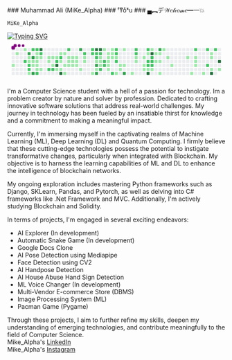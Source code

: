 <p align="left">
  ### Muhammad Ali (MiKe_Alpha) 
### ᶠYͧoͨᵏu
### ▄︻デ𝒲𝑒𝓁𝒸𝑜𝓂𝑒━一💥

<code>MiKe_Alpha </code>

[![Typing SVG](https://readme-typing-svg.demolab.com/?lines=Programm3r;Develop3r)](https://git.io/typing-svg)
<svg viewBox="-16 -32 880 192" width="880" height="192" xmlns="http://www.w3.org/2000/svg"><style>@keyframes c0{38.6%{fill:var(--c1)}38.62%,to{fill:var(--ce)}}@keyframes c1{.47%{fill:var(--c1)}.49%,to{fill:var(--ce)}}@keyframes c2{.96%{fill:var(--c1)}.98%,to{fill:var(--ce)}}@keyframes c3{57.99%{fill:var(--c2)}58.01%,to{fill:var(--ce)}}@keyframes c4{77.53%{fill:var(--c3)}77.55%,to{fill:var(--ce)}}@keyframes c5{1.77%{fill:var(--c1)}1.79%,to{fill:var(--ce)}}@keyframes c6{1.93%{fill:var(--c1)}1.95%,to{fill:var(--ce)}}@keyframes c7{57.66%{fill:var(--c2)}57.68%,to{fill:var(--ce)}}@keyframes c8{57.5%{fill:var(--c2)}57.52%,to{fill:var(--ce)}}@keyframes c9{37.63%{fill:var(--c1)}37.65%,to{fill:var(--ce)}}@keyframes ca{58.79%{fill:var(--c2)}58.81%,to{fill:var(--ce)}}@keyframes cb{77.86%{fill:var(--c3)}77.88%,to{fill:var(--ce)}}@keyframes cc{2.09%{fill:var(--c1)}2.11%,to{fill:var(--ce)}}@keyframes cd{34.56%{fill:var(--c1)}34.58%,to{fill:var(--ce)}}@keyframes ce{78.5%{fill:var(--c3)}78.52%,to{fill:var(--ce)}}@keyframes cf{58.96%{fill:var(--c2)}58.98%,to{fill:var(--ce)}}@keyframes cg{40.38%{fill:var(--c1)}40.4%,to{fill:var(--ce)}}@keyframes ch{2.41%{fill:var(--c1)}2.43%,to{fill:var(--ce)}}@keyframes ci{2.25%{fill:var(--c1)}2.27%,to{fill:var(--ce)}}@keyframes cj{34.4%{fill:var(--c1)}34.42%,to{fill:var(--ce)}}@keyframes ck{34.24%{fill:var(--c1)}34.26%,to{fill:var(--ce)}}@keyframes cl{56.69%{fill:var(--c2)}56.71%,to{fill:var(--ce)}}@keyframes cm{81.41%{fill:var(--c4)}81.43%,to{fill:var(--ce)}}@keyframes cn{40.54%{fill:var(--c2)}40.56%,to{fill:var(--ce)}}@keyframes co{2.57%{fill:var(--c1)}2.59%,to{fill:var(--ce)}}@keyframes cp{34.08%{fill:var(--c1)}34.1%,to{fill:var(--ce)}}@keyframes cq{2.9%{fill:var(--c1)}2.92%,to{fill:var(--ce)}}@keyframes cr{36.02%{fill:var(--c1)}36.04%,to{fill:var(--ce)}}@keyframes cs{56.05%{fill:var(--c2)}56.07%,to{fill:var(--ce)}}@keyframes ct{3.06%{fill:var(--c1)}3.08%,to{fill:var(--ce)}}@keyframes cu{35.69%{fill:var(--c1)}35.71%,to{fill:var(--ce)}}@keyframes cv{55.89%{fill:var(--c2)}55.91%,to{fill:var(--ce)}}@keyframes cw{3.22%{fill:var(--c1)}3.24%,to{fill:var(--ce)}}@keyframes cx{55.4%{fill:var(--c2)}55.42%,to{fill:var(--ce)}}@keyframes cy{80.12%{fill:var(--c4)}80.14%,to{fill:var(--ce)}}@keyframes cz{33.11%{fill:var(--c1)}33.13%,to{fill:var(--ce)}}@keyframes c10{3.54%{fill:var(--c1)}3.56%,to{fill:var(--ce)}}@keyframes c11{55.08%{fill:var(--c2)}55.1%,to{fill:var(--ce)}}@keyframes c12{32.3%{fill:var(--c1)}32.32%,to{fill:var(--ce)}}@keyframes c13{32.95%{fill:var(--c1)}32.97%,to{fill:var(--ce)}}@keyframes c14{79.63%{fill:var(--c4)}79.65%,to{fill:var(--ce)}}@keyframes c15{3.71%{fill:var(--c1)}3.73%,to{fill:var(--ce)}}@keyframes c16{31.98%{fill:var(--c1)}32%,to{fill:var(--ce)}}@keyframes c17{31.65%{fill:var(--c1)}31.67%,to{fill:var(--ce)}}@keyframes c18{54.43%{fill:var(--c2)}54.45%,to{fill:var(--ce)}}@keyframes c19{4.03%{fill:var(--c1)}4.05%,to{fill:var(--ce)}}@keyframes c1a{4.84%{fill:var(--c1)}4.86%,to{fill:var(--ce)}}@keyframes c1b{5%{fill:var(--c1)}5.02%,to{fill:var(--ce)}}@keyframes c1c{4.19%{fill:var(--c1)}4.21%,to{fill:var(--ce)}}@keyframes c1d{4.67%{fill:var(--c1)}4.69%,to{fill:var(--ce)}}@keyframes c1e{5.16%{fill:var(--c1)}5.18%,to{fill:var(--ce)}}@keyframes c1f{4.35%{fill:var(--c1)}4.37%,to{fill:var(--ce)}}@keyframes c1g{4.51%{fill:var(--c1)}4.53%,to{fill:var(--ce)}}@keyframes c1h{5.32%{fill:var(--c1)}5.34%,to{fill:var(--ce)}}@keyframes c1i{75.27%{fill:var(--c3)}75.29%,to{fill:var(--ce)}}@keyframes c1j{5.64%{fill:var(--c1)}5.66%,to{fill:var(--ce)}}@keyframes c1k{52.33%{fill:var(--c2)}52.35%,to{fill:var(--ce)}}@keyframes c1l{6.29%{fill:var(--c1)}6.31%,to{fill:var(--ce)}}@keyframes c1m{6.13%{fill:var(--c1)}6.15%,to{fill:var(--ce)}}@keyframes c1n{51.85%{fill:var(--c2)}51.87%,to{fill:var(--ce)}}@keyframes c1o{51.69%{fill:var(--c2)}51.71%,to{fill:var(--ce)}}@keyframes c1p{30.52%{fill:var(--c1)}30.54%,to{fill:var(--ce)}}@keyframes c1q{84%{fill:var(--c4)}84.02%,to{fill:var(--ce)}}@keyframes c1r{51.52%{fill:var(--c2)}51.54%,to{fill:var(--ce)}}@keyframes c1s{52.98%{fill:var(--c2)}53%,to{fill:var(--ce)}}@keyframes c1t{6.94%{fill:var(--c1)}6.96%,to{fill:var(--ce)}}@keyframes c1u{73.98%{fill:var(--c3)}74%,to{fill:var(--ce)}}@keyframes c1v{43.45%{fill:var(--c1)}43.47%,to{fill:var(--ce)}}@keyframes c1w{73.66%{fill:var(--c3)}73.68%,to{fill:var(--ce)}}@keyframes c1x{84.16%{fill:var(--c4)}84.18%,to{fill:var(--ce)}}@keyframes c1y{51.36%{fill:var(--c2)}51.38%,to{fill:var(--ce)}}@keyframes c1z{7.26%{fill:var(--c1)}7.28%,to{fill:var(--ce)}}@keyframes c20{7.1%{fill:var(--c1)}7.12%,to{fill:var(--ce)}}@keyframes c21{43.77%{fill:var(--c1)}43.79%,to{fill:var(--ce)}}@keyframes c22{43.61%{fill:var(--c2)}43.63%,to{fill:var(--ce)}}@keyframes c23{28.75%{fill:var(--c1)}28.77%,to{fill:var(--ce)}}@keyframes c24{44.09%{fill:var(--c2)}44.11%,to{fill:var(--ce)}}@keyframes c25{43.93%{fill:var(--c2)}43.95%,to{fill:var(--ce)}}@keyframes c26{28.42%{fill:var(--c1)}28.44%,to{fill:var(--ce)}}@keyframes c27{7.58%{fill:var(--c1)}7.6%,to{fill:var(--ce)}}@keyframes c28{9.68%{fill:var(--c1)}9.7%,to{fill:var(--ce)}}@keyframes c29{9.84%{fill:var(--c1)}9.86%,to{fill:var(--ce)}}@keyframes c2a{10.01%{fill:var(--c1)}10.03%,to{fill:var(--ce)}}@keyframes c2b{28.1%{fill:var(--c1)}28.12%,to{fill:var(--ce)}}@keyframes c2c{28.26%{fill:var(--c1)}28.28%,to{fill:var(--ce)}}@keyframes c2d{7.74%{fill:var(--c1)}7.76%,to{fill:var(--ce)}}@keyframes c2e{50.07%{fill:var(--c2)}50.09%,to{fill:var(--ce)}}@keyframes c2f{45.06%{fill:var(--c2)}45.08%,to{fill:var(--ce)}}@keyframes c2g{44.9%{fill:var(--c2)}44.92%,to{fill:var(--ce)}}@keyframes c2h{7.91%{fill:var(--c1)}7.93%,to{fill:var(--ce)}}@keyframes c2i{44.58%{fill:var(--c2)}44.6%,to{fill:var(--ce)}}@keyframes c2j{10.49%{fill:var(--c1)}10.51%,to{fill:var(--ce)}}@keyframes c2k{8.39%{fill:var(--c1)}8.41%,to{fill:var(--ce)}}@keyframes c2l{8.88%{fill:var(--c1)}8.9%,to{fill:var(--ce)}}@keyframes c2m{27.29%{fill:var(--c1)}27.31%,to{fill:var(--ce)}}@keyframes c2n{8.55%{fill:var(--c1)}8.57%,to{fill:var(--ce)}}@keyframes c2o{72.53%{fill:var(--c3)}72.55%,to{fill:var(--ce)}}@keyframes c2p{11.46%{fill:var(--c1)}11.48%,to{fill:var(--ce)}}@keyframes c2q{45.87%{fill:var(--c2)}45.89%,to{fill:var(--ce)}}@keyframes c2r{46.03%{fill:var(--c2)}46.05%,to{fill:var(--ce)}}@keyframes c2s{25.19%{fill:var(--c1)}25.21%,to{fill:var(--ce)}}@keyframes c2t{25.35%{fill:var(--c1)}25.37%,to{fill:var(--ce)}}@keyframes c2u{24.87%{fill:var(--c1)}24.89%,to{fill:var(--ce)}}@keyframes c2v{25.84%{fill:var(--c1)}25.86%,to{fill:var(--ce)}}@keyframes c2w{12.11%{fill:var(--c1)}12.13%,to{fill:var(--ce)}}@keyframes c2x{46.68%{fill:var(--c2)}46.7%,to{fill:var(--ce)}}@keyframes c2y{24.55%{fill:var(--c1)}24.57%,to{fill:var(--ce)}}@keyframes c2z{47.81%{fill:var(--c2)}47.83%,to{fill:var(--ce)}}@keyframes c30{47.97%{fill:var(--c2)}47.99%,to{fill:var(--ce)}}@keyframes c31{12.27%{fill:var(--c1)}12.29%,to{fill:var(--ce)}}@keyframes c32{87.39%{fill:var(--c4)}87.41%,to{fill:var(--ce)}}@keyframes c33{14.53%{fill:var(--c1)}14.55%,to{fill:var(--ce)}}@keyframes c34{86.42%{fill:var(--c4)}86.44%,to{fill:var(--ce)}}@keyframes c35{47.49%{fill:var(--c2)}47.51%,to{fill:var(--ce)}}@keyframes c36{47.65%{fill:var(--c2)}47.67%,to{fill:var(--ce)}}@keyframes c37{48.13%{fill:var(--c2)}48.15%,to{fill:var(--ce)}}@keyframes c38{12.43%{fill:var(--c1)}12.45%,to{fill:var(--ce)}}@keyframes c39{14.21%{fill:var(--c1)}14.23%,to{fill:var(--ce)}}@keyframes c3a{13.56%{fill:var(--c1)}13.58%,to{fill:var(--ce)}}@keyframes c3b{70.1%{fill:var(--c3)}70.12%,to{fill:var(--ce)}}@keyframes c3c{14.04%{fill:var(--c1)}14.06%,to{fill:var(--ce)}}@keyframes c3d{13.72%{fill:var(--c1)}13.74%,to{fill:var(--ce)}}@keyframes c3e{12.91%{fill:var(--c1)}12.93%,to{fill:var(--ce)}}@keyframes c3f{15.34%{fill:var(--c1)}15.36%,to{fill:var(--ce)}}@keyframes c3g{15.82%{fill:var(--c1)}15.84%,to{fill:var(--ce)}}@keyframes c3h{16.31%{fill:var(--c1)}16.33%,to{fill:var(--ce)}}@keyframes c3i{17.92%{fill:var(--c1)}17.94%,to{fill:var(--ce)}}@keyframes c3j{18.73%{fill:var(--c1)}18.75%,to{fill:var(--ce)}}@keyframes c3k{65.74%{fill:var(--c2)}65.76%,to{fill:var(--ce)}}@keyframes c3l{17.6%{fill:var(--c1)}17.62%,to{fill:var(--ce)}}@keyframes c3m{17.44%{fill:var(--c1)}17.46%,to{fill:var(--ce)}}@keyframes c3n{17.28%{fill:var(--c1)}17.3%,to{fill:var(--ce)}}@keyframes c3o{19.21%{fill:var(--c1)}19.23%,to{fill:var(--ce)}}@keyframes c3p{66.23%{fill:var(--c2)}66.25%,to{fill:var(--ce)}}@keyframes c3q{67.52%{fill:var(--c2)}67.54%,to{fill:var(--ce)}}@keyframes c3r{20.99%{fill:var(--c1)}21.01%,to{fill:var(--ce)}}@keyframes c3s{20.83%{fill:var(--c1)}20.85%,to{fill:var(--ce)}}@keyframes c3t{19.7%{fill:var(--c1)}19.72%,to{fill:var(--ce)}}@keyframes c3u{89.97%{fill:var(--c4)}89.99%,to{fill:var(--ce)}}@keyframes c3v{66.55%{fill:var(--c2)}66.57%,to{fill:var(--ce)}}@keyframes c3w{90.78%{fill:var(--c4)}90.8%,to{fill:var(--ce)}}@keyframes c3x{20.02%{fill:var(--c1)}20.04%,to{fill:var(--ce)}}@keyframes u0{.47%{transform:scale(0,1)}.49%,.96%{transform:scale(.01,1)}.98%,1.77%{transform:scale(.02,1)}1.79%,1.93%{transform:scale(.03,1)}1.95%,2.09%{transform:scale(.05,1)}2.11%,2.25%{transform:scale(.06,1)}2.27%,2.41%{transform:scale(.07,1)}2.43%,2.57%{transform:scale(.08,1)}2.59%,2.9%{transform:scale(.09,1)}2.92%,3.06%{transform:scale(.1,1)}3.08%,3.22%{transform:scale(.12,1)}3.24%,3.54%{transform:scale(.13,1)}3.56%,3.71%{transform:scale(.14,1)}3.73%,4.03%{transform:scale(.15,1)}4.05%,4.19%{transform:scale(.16,1)}4.21%,4.35%{transform:scale(.17,1)}4.37%,4.51%{transform:scale(.19,1)}4.53%,4.67%{transform:scale(.2,1)}4.69%,4.84%{transform:scale(.21,1)}4.86%,5%{transform:scale(.22,1)}5.02%,5.16%{transform:scale(.23,1)}5.18%,5.32%{transform:scale(.24,1)}5.34%,5.64%{transform:scale(.26,1)}5.66%,6.13%{transform:scale(.27,1)}6.15%,6.29%{transform:scale(.28,1)}6.31%,6.94%{transform:scale(.29,1)}6.96%,7.1%{transform:scale(.3,1)}7.12%,7.26%{transform:scale(.31,1)}7.28%,7.58%{transform:scale(.33,1)}7.6%,7.74%{transform:scale(.34,1)}7.76%,7.91%{transform:scale(.35,1)}7.93%,8.39%{transform:scale(.36,1)}8.41%,8.55%{transform:scale(.37,1)}8.57%,8.88%{transform:scale(.38,1)}8.9%,9.68%{transform:scale(.4,1)}9.7%,9.84%{transform:scale(.41,1)}10.01%,9.86%{transform:scale(.42,1)}10.03%,10.49%{transform:scale(.43,1)}10.51%,11.46%{transform:scale(.44,1)}11.48%,12.11%{transform:scale(.45,1)}12.13%,12.27%{transform:scale(.47,1)}12.29%,12.43%{transform:scale(.48,1)}12.45%,12.91%{transform:scale(.49,1)}12.93%,13.56%{transform:scale(.5,1)}13.58%,13.72%{transform:scale(.51,1)}13.74%,14.04%{transform:scale(.52,1)}14.06%,14.21%{transform:scale(.53,1)}14.23%,14.53%{transform:scale(.55,1)}14.55%,15.34%{transform:scale(.56,1)}15.36%,15.82%{transform:scale(.57,1)}15.84%,16.31%{transform:scale(.58,1)}16.33%,17.28%{transform:scale(.59,1)}17.3%,17.44%{transform:scale(.6,1)}17.46%,17.6%{transform:scale(.62,1)}17.62%,17.92%{transform:scale(.63,1)}17.94%,18.73%{transform:scale(.64,1)}18.75%,19.21%{transform:scale(.65,1)}19.23%,19.7%{transform:scale(.66,1)}19.72%,20.02%{transform:scale(.67,1)}20.04%,20.83%{transform:scale(.69,1)}20.85%,20.99%{transform:scale(.7,1)}21.01%,24.55%{transform:scale(.71,1)}24.57%,24.87%{transform:scale(.72,1)}24.89%,25.19%{transform:scale(.73,1)}25.21%,25.35%{transform:scale(.74,1)}25.37%,25.84%{transform:scale(.76,1)}25.86%,27.29%{transform:scale(.77,1)}27.31%,28.1%{transform:scale(.78,1)}28.12%,28.26%{transform:scale(.79,1)}28.28%,28.42%{transform:scale(.8,1)}28.44%,28.75%{transform:scale(.81,1)}28.77%,30.52%{transform:scale(.83,1)}30.54%,31.65%{transform:scale(.84,1)}31.67%,31.98%{transform:scale(.85,1)}32%,32.3%{transform:scale(.86,1)}32.32%,32.95%{transform:scale(.87,1)}32.97%,33.11%{transform:scale(.88,1)}33.13%,34.08%{transform:scale(.9,1)}34.1%,34.24%{transform:scale(.91,1)}34.26%,34.4%{transform:scale(.92,1)}34.42%,34.56%{transform:scale(.93,1)}34.58%,35.69%{transform:scale(.94,1)}35.71%,36.02%{transform:scale(.95,1)}36.04%,37.63%{transform:scale(.97,1)}37.65%,38.6%{transform:scale(.98,1)}38.62%,40.38%{transform:scale(.99,1)}40.4%,to{transform:scale(1,1)}}@keyframes u1{40.54%{transform:scale(0,1)}40.56%,to{transform:scale(1,1)}}@keyframes u2{43.45%{transform:scale(0,1)}43.47%,to{transform:scale(1,1)}}@keyframes u3{43.61%{transform:scale(0,1)}43.63%,to{transform:scale(1,1)}}@keyframes u4{43.77%{transform:scale(0,1)}43.79%,to{transform:scale(1,1)}}@keyframes u5{43.93%{transform:scale(0,1)}43.95%,44.09%{transform:scale(.03,1)}44.11%,44.58%{transform:scale(.06,1)}44.6%,44.9%{transform:scale(.09,1)}44.92%,45.06%{transform:scale(.11,1)}45.08%,45.87%{transform:scale(.14,1)}45.89%,46.03%{transform:scale(.17,1)}46.05%,46.68%{transform:scale(.2,1)}46.7%,47.49%{transform:scale(.23,1)}47.51%,47.65%{transform:scale(.26,1)}47.67%,47.81%{transform:scale(.29,1)}47.83%,47.97%{transform:scale(.31,1)}47.99%,48.13%{transform:scale(.34,1)}48.15%,50.07%{transform:scale(.37,1)}50.09%,51.36%{transform:scale(.4,1)}51.38%,51.52%{transform:scale(.43,1)}51.54%,51.69%{transform:scale(.46,1)}51.71%,51.85%{transform:scale(.49,1)}51.87%,52.33%{transform:scale(.51,1)}52.35%,52.98%{transform:scale(.54,1)}53%,54.43%{transform:scale(.57,1)}54.45%,55.08%{transform:scale(.6,1)}55.1%,55.4%{transform:scale(.63,1)}55.42%,55.89%{transform:scale(.66,1)}55.91%,56.05%{transform:scale(.69,1)}56.07%,56.69%{transform:scale(.71,1)}56.71%,57.5%{transform:scale(.74,1)}57.52%,57.66%{transform:scale(.77,1)}57.68%,57.99%{transform:scale(.8,1)}58.01%,58.79%{transform:scale(.83,1)}58.81%,58.96%{transform:scale(.86,1)}58.98%,65.74%{transform:scale(.89,1)}65.76%,66.23%{transform:scale(.91,1)}66.25%,66.55%{transform:scale(.94,1)}66.57%,67.52%{transform:scale(.97,1)}67.54%,to{transform:scale(1,1)}}@keyframes u6{70.1%{transform:scale(0,1)}70.12%,72.53%{transform:scale(.13,1)}72.55%,73.66%{transform:scale(.25,1)}73.68%,73.98%{transform:scale(.38,1)}74%,75.27%{transform:scale(.5,1)}75.29%,77.53%{transform:scale(.63,1)}77.55%,77.86%{transform:scale(.75,1)}77.88%,78.5%{transform:scale(.88,1)}78.52%,to{transform:scale(1,1)}}@keyframes u7{79.63%{transform:scale(0,1)}79.65%,80.12%{transform:scale(.11,1)}80.14%,81.41%{transform:scale(.22,1)}81.43%,84%{transform:scale(.33,1)}84.02%,84.16%{transform:scale(.44,1)}84.18%,86.42%{transform:scale(.56,1)}86.44%,87.39%{transform:scale(.67,1)}87.41%,89.97%{transform:scale(.78,1)}89.99%,90.78%{transform:scale(.89,1)}90.8%,to{transform:scale(1,1)}}@keyframes s0{0%,99.84%{transform:translate(0,-16px)}.16%{transform:translate(0,0)}.32%{transform:translate(16px,0)}.48%{transform:translate(16px,16px)}.81%,1.45%{transform:translate(48px,16px)}.97%,58.48%{transform:translate(48px,0)}1.13%{transform:translate(32px,0)}1.29%{transform:translate(32px,16px)}1.62%{transform:translate(48px,32px)}1.78%,39.58%,77.71%{transform:translate(64px,32px)}1.94%,39.74%,57.84%{transform:translate(64px,48px)}2.26%,40.06%{transform:translate(96px,48px)}2.42%{transform:translate(96px,32px)}3.23%,55.25%{transform:translate(176px,32px)}3.39%{transform:translate(176px,16px)}3.88%{transform:translate(224px,16px)}4.04%{transform:translate(224px,32px)}4.36%{transform:translate(256px,32px)}4.52%{transform:translate(256px,48px)}4.85%{transform:translate(224px,48px)}5.01%{transform:translate(224px,64px)}5.49%{transform:translate(272px,64px)}5.65%{transform:translate(272px,80px)}5.82%{transform:translate(288px,80px)}6.3%{transform:translate(288px,32px)}53.15%,6.62%{transform:translate(320px,32px)}30.05%,6.79%{transform:translate(320px,48px)}29.73%,7.11%{transform:translate(352px,48px)}29.56%,7.27%{transform:translate(352px,32px)}8.08%{transform:translate(432px,32px)}8.4%{transform:translate(432px,64px)}8.56%{transform:translate(448px,64px)}8.72%{transform:translate(448px,80px)}49.92%,9.21%{transform:translate(400px,80px)}9.53%{transform:translate(400px,48px)}9.69%{transform:translate(384px,48px)}10.02%{transform:translate(384px,80px)}10.34%{transform:translate(416px,80px)}10.5%{transform:translate(416px,96px)}10.66%{transform:translate(432px,96px)}10.82%{transform:translate(432px,80px)}11.31%{transform:translate(480px,80px)}11.47%{transform:translate(480px,96px)}11.95%{transform:translate(528px,96px)}12.12%{transform:translate(528px,80px)}12.76%{transform:translate(592px,80px)}12.92%{transform:translate(592px,96px)}13.09%{transform:translate(576px,96px)}13.57%{transform:translate(576px,48px)}13.73%{transform:translate(592px,48px)}14.05%{transform:translate(592px,16px)}14.22%{transform:translate(576px,16px)}14.38%,47.01%{transform:translate(576px,0)}14.54%,86.27%{transform:translate(560px,0)}14.7%{transform:translate(560px,-16px)}15.19%{transform:translate(608px,-16px)}15.35%{transform:translate(608px,0)}15.51%{transform:translate(624px,0)}15.83%{transform:translate(624px,32px)}15.99%{transform:translate(640px,32px)}16.32%{transform:translate(640px,64px)}17.29%{transform:translate(736px,64px)}17.61%{transform:translate(736px,32px)}17.93%{transform:translate(704px,32px)}18.09%{transform:translate(704px,48px)}18.26%{transform:translate(720px,48px)}18.74%{transform:translate(720px,96px)}19.39%{transform:translate(784px,96px)}19.55%{transform:translate(784px,80px)}20.03%{transform:translate(832px,80px)}20.19%{transform:translate(832px,64px)}20.36%{transform:translate(816px,64px)}20.68%{transform:translate(816px,32px)}20.84%{transform:translate(800px,32px)}21.32%{transform:translate(800px,-16px)}24.07%{transform:translate(528px,-16px)}24.39%{transform:translate(528px,16px)}24.56%,46.53%,86.59%{transform:translate(544px,16px)}24.72%{transform:translate(544px,32px)}25.2%{transform:translate(496px,32px)}25.36%{transform:translate(496px,48px)}25.69%{transform:translate(528px,48px)}25.85%{transform:translate(528px,64px)}26.01%{transform:translate(512px,64px)}26.33%{transform:translate(512px,32px)}26.66%{transform:translate(480px,32px)}26.98%{transform:translate(480px,0)}27.3%,71.57%{transform:translate(448px,0)}27.46%{transform:translate(448px,-16px)}27.95%{transform:translate(400px,-16px)}28.27%{transform:translate(400px,16px)}28.59%,29.24%{transform:translate(368px,16px)}28.76%{transform:translate(368px,0)}28.92%{transform:translate(384px,0)}29.08%,51.05%{transform:translate(384px,16px)}29.4%{transform:translate(368px,32px)}30.53%{transform:translate(320px,96px)}31.66%{transform:translate(208px,96px)}31.99%,32.63%{transform:translate(208px,64px)}32.15%,32.79%,79.97%{transform:translate(192px,64px)}32.31%{transform:translate(192px,48px)}32.47%{transform:translate(208px,48px)}32.96%{transform:translate(192px,80px)}33.12%{transform:translate(176px,80px)}33.28%{transform:translate(176px,96px)}33.76%{transform:translate(128px,96px)}33.93%,35.22%{transform:translate(128px,80px)}34.25%,56.54%{transform:translate(96px,80px)}34.41%{transform:translate(96px,64px)}34.57%{transform:translate(80px,64px)}34.73%{transform:translate(80px,80px)}35.38%{transform:translate(128px,64px)}35.7%{transform:translate(160px,64px)}35.86%,55.57%{transform:translate(160px,48px)}36.35%{transform:translate(112px,48px)}37%{transform:translate(112px,112px)}37.48%{transform:translate(64px,112px)}37.64%{transform:translate(64px,96px)}37.8%{transform:translate(48px,96px)}38.13%{transform:translate(48px,64px)}38.61%{transform:translate(0,64px)}38.93%{transform:translate(0,32px)}40.39%{transform:translate(96px,16px)}41.52%{transform:translate(208px,16px)}42.16%{transform:translate(208px,80px)}43.62%{transform:translate(352px,80px)}43.78%{transform:translate(352px,64px)}43.94%{transform:translate(368px,64px)}44.1%{transform:translate(368px,48px)}44.59%{transform:translate(416px,48px)}45.07%{transform:translate(416px,0)}45.88%{transform:translate(496px,0)}46.04%{transform:translate(496px,16px)}46.69%{transform:translate(544px,0)}47.33%{transform:translate(576px,32px)}47.5%{transform:translate(560px,32px)}47.66%{transform:translate(560px,48px)}47.82%{transform:translate(544px,48px)}47.98%{transform:translate(544px,64px)}48.14%{transform:translate(560px,64px)}48.3%{transform:translate(560px,80px)}50.08%{transform:translate(400px,96px)}50.24%{transform:translate(384px,96px)}51.7%,53.31%,74.64%{transform:translate(320px,16px)}51.86%,74.8%{transform:translate(320px,0)}52.18%{transform:translate(288px,0)}52.34%{transform:translate(288px,16px)}52.83%,74.47%{transform:translate(336px,16px)}52.99%{transform:translate(336px,32px)}53.96%{transform:translate(256px,16px)}54.12%{transform:translate(256px,0)}54.77%{transform:translate(192px,0)}55.09%{transform:translate(192px,32px)}55.41%{transform:translate(176px,48px)}55.9%{transform:translate(160px,80px)}56.7%{transform:translate(96px,96px)}56.87%{transform:translate(112px,96px)}57.03%{transform:translate(112px,80px)}57.51%{transform:translate(64px,80px)}58%,98.71%{transform:translate(48px,48px)}58.97%{transform:translate(96px,0)}59.13%{transform:translate(96px,-16px)}65.59%{transform:translate(736px,-16px)}65.75%{transform:translate(736px,0)}66.56%{transform:translate(816px,0)}66.72%{transform:translate(816px,16px)}67.04%{transform:translate(784px,16px)}67.53%{transform:translate(784px,64px)}67.69%{transform:translate(768px,64px)}68.34%{transform:translate(768px,0)}72.54%{transform:translate(448px,96px)}73.67%{transform:translate(336px,96px)}76.74%{transform:translate(128px,0)}76.9%{transform:translate(128px,16px)}77.54%{transform:translate(64px,16px)}77.87%{transform:translate(80px,32px)}78.51%{transform:translate(80px,96px)}79.64%{transform:translate(192px,96px)}80.13%{transform:translate(176px,64px)}80.78%{transform:translate(176px,0)}81.42%{transform:translate(112px,0)}81.58%{transform:translate(112px,-16px)}83.84%{transform:translate(336px,-16px)}84.01%{transform:translate(336px,0)}86.43%{transform:translate(560px,16px)}87.4%{transform:translate(544px,96px)}90.31%{transform:translate(832px,96px)}90.79%{transform:translate(832px,48px)}99.35%{transform:translate(48px,-16px)}}@keyframes s1{0%,99.84%{transform:translate(16px,-16px)}.16%{transform:translate(0,-16px)}.32%{transform:translate(0,0)}.48%{transform:translate(16px,0)}.65%{transform:translate(16px,16px)}.97%,1.62%{transform:translate(48px,16px)}1.13%,58.64%{transform:translate(48px,0)}1.29%{transform:translate(32px,0)}1.45%{transform:translate(32px,16px)}1.78%{transform:translate(48px,32px)}1.94%,39.74%,77.87%{transform:translate(64px,32px)}2.1%,39.9%,58%{transform:translate(64px,48px)}2.42%,40.23%{transform:translate(96px,48px)}2.58%{transform:translate(96px,32px)}3.39%,55.41%{transform:translate(176px,32px)}3.55%{transform:translate(176px,16px)}4.04%{transform:translate(224px,16px)}4.2%{transform:translate(224px,32px)}4.52%{transform:translate(256px,32px)}4.68%{transform:translate(256px,48px)}5.01%{transform:translate(224px,48px)}5.17%{transform:translate(224px,64px)}5.65%{transform:translate(272px,64px)}5.82%{transform:translate(272px,80px)}5.98%{transform:translate(288px,80px)}6.46%{transform:translate(288px,32px)}53.31%,6.79%{transform:translate(320px,32px)}30.21%,6.95%{transform:translate(320px,48px)}29.89%,7.27%{transform:translate(352px,48px)}29.73%,7.43%{transform:translate(352px,32px)}8.24%{transform:translate(432px,32px)}8.56%{transform:translate(432px,64px)}8.72%{transform:translate(448px,64px)}8.89%{transform:translate(448px,80px)}50.08%,9.37%{transform:translate(400px,80px)}9.69%{transform:translate(400px,48px)}9.85%{transform:translate(384px,48px)}10.18%{transform:translate(384px,80px)}10.5%{transform:translate(416px,80px)}10.66%{transform:translate(416px,96px)}10.82%{transform:translate(432px,96px)}10.99%{transform:translate(432px,80px)}11.47%{transform:translate(480px,80px)}11.63%{transform:translate(480px,96px)}12.12%{transform:translate(528px,96px)}12.28%{transform:translate(528px,80px)}12.92%{transform:translate(592px,80px)}13.09%{transform:translate(592px,96px)}13.25%{transform:translate(576px,96px)}13.73%{transform:translate(576px,48px)}13.89%{transform:translate(592px,48px)}14.22%{transform:translate(592px,16px)}14.38%{transform:translate(576px,16px)}14.54%,47.17%{transform:translate(576px,0)}14.7%,86.43%{transform:translate(560px,0)}14.86%{transform:translate(560px,-16px)}15.35%{transform:translate(608px,-16px)}15.51%{transform:translate(608px,0)}15.67%{transform:translate(624px,0)}15.99%{transform:translate(624px,32px)}16.16%{transform:translate(640px,32px)}16.48%{transform:translate(640px,64px)}17.45%{transform:translate(736px,64px)}17.77%{transform:translate(736px,32px)}18.09%{transform:translate(704px,32px)}18.26%{transform:translate(704px,48px)}18.42%{transform:translate(720px,48px)}18.9%{transform:translate(720px,96px)}19.55%{transform:translate(784px,96px)}19.71%{transform:translate(784px,80px)}20.19%{transform:translate(832px,80px)}20.36%{transform:translate(832px,64px)}20.52%{transform:translate(816px,64px)}20.84%{transform:translate(816px,32px)}21%{transform:translate(800px,32px)}21.49%{transform:translate(800px,-16px)}24.23%{transform:translate(528px,-16px)}24.56%{transform:translate(528px,16px)}24.72%,46.69%,86.75%{transform:translate(544px,16px)}24.88%{transform:translate(544px,32px)}25.36%{transform:translate(496px,32px)}25.53%{transform:translate(496px,48px)}25.85%{transform:translate(528px,48px)}26.01%{transform:translate(528px,64px)}26.17%{transform:translate(512px,64px)}26.49%{transform:translate(512px,32px)}26.82%{transform:translate(480px,32px)}27.14%{transform:translate(480px,0)}27.46%,71.73%{transform:translate(448px,0)}27.63%{transform:translate(448px,-16px)}28.11%{transform:translate(400px,-16px)}28.43%{transform:translate(400px,16px)}28.76%,29.4%{transform:translate(368px,16px)}28.92%{transform:translate(368px,0)}29.08%{transform:translate(384px,0)}29.24%,51.21%{transform:translate(384px,16px)}29.56%{transform:translate(368px,32px)}30.69%{transform:translate(320px,96px)}31.83%{transform:translate(208px,96px)}32.15%,32.79%{transform:translate(208px,64px)}32.31%,32.96%,80.13%{transform:translate(192px,64px)}32.47%{transform:translate(192px,48px)}32.63%{transform:translate(208px,48px)}33.12%{transform:translate(192px,80px)}33.28%{transform:translate(176px,80px)}33.44%{transform:translate(176px,96px)}33.93%{transform:translate(128px,96px)}34.09%,35.38%{transform:translate(128px,80px)}34.41%,56.7%{transform:translate(96px,80px)}34.57%{transform:translate(96px,64px)}34.73%{transform:translate(80px,64px)}34.89%{transform:translate(80px,80px)}35.54%{transform:translate(128px,64px)}35.86%{transform:translate(160px,64px)}36.03%,55.74%{transform:translate(160px,48px)}36.51%{transform:translate(112px,48px)}37.16%{transform:translate(112px,112px)}37.64%{transform:translate(64px,112px)}37.8%{transform:translate(64px,96px)}37.96%{transform:translate(48px,96px)}38.29%{transform:translate(48px,64px)}38.77%{transform:translate(0,64px)}39.1%{transform:translate(0,32px)}40.55%{transform:translate(96px,16px)}41.68%{transform:translate(208px,16px)}42.33%{transform:translate(208px,80px)}43.78%{transform:translate(352px,80px)}43.94%{transform:translate(352px,64px)}44.1%{transform:translate(368px,64px)}44.26%{transform:translate(368px,48px)}44.75%{transform:translate(416px,48px)}45.23%{transform:translate(416px,0)}46.04%{transform:translate(496px,0)}46.2%{transform:translate(496px,16px)}46.85%{transform:translate(544px,0)}47.5%{transform:translate(576px,32px)}47.66%{transform:translate(560px,32px)}47.82%{transform:translate(560px,48px)}47.98%{transform:translate(544px,48px)}48.14%{transform:translate(544px,64px)}48.3%{transform:translate(560px,64px)}48.47%{transform:translate(560px,80px)}50.24%{transform:translate(400px,96px)}50.4%{transform:translate(384px,96px)}51.86%,53.47%,74.8%{transform:translate(320px,16px)}52.02%,74.96%{transform:translate(320px,0)}52.34%{transform:translate(288px,0)}52.5%{transform:translate(288px,16px)}52.99%,74.64%{transform:translate(336px,16px)}53.15%{transform:translate(336px,32px)}54.12%{transform:translate(256px,16px)}54.28%{transform:translate(256px,0)}54.93%{transform:translate(192px,0)}55.25%{transform:translate(192px,32px)}55.57%{transform:translate(176px,48px)}56.06%{transform:translate(160px,80px)}56.87%{transform:translate(96px,96px)}57.03%{transform:translate(112px,96px)}57.19%{transform:translate(112px,80px)}57.67%{transform:translate(64px,80px)}58.16%,98.87%{transform:translate(48px,48px)}59.13%{transform:translate(96px,0)}59.29%{transform:translate(96px,-16px)}65.75%{transform:translate(736px,-16px)}65.91%{transform:translate(736px,0)}66.72%{transform:translate(816px,0)}66.88%{transform:translate(816px,16px)}67.21%{transform:translate(784px,16px)}67.69%{transform:translate(784px,64px)}67.85%{transform:translate(768px,64px)}68.5%{transform:translate(768px,0)}72.7%{transform:translate(448px,96px)}73.83%{transform:translate(336px,96px)}76.9%{transform:translate(128px,0)}77.06%{transform:translate(128px,16px)}77.71%{transform:translate(64px,16px)}78.03%{transform:translate(80px,32px)}78.68%{transform:translate(80px,96px)}79.81%{transform:translate(192px,96px)}80.29%{transform:translate(176px,64px)}80.94%{transform:translate(176px,0)}81.58%{transform:translate(112px,0)}81.74%{transform:translate(112px,-16px)}84.01%{transform:translate(336px,-16px)}84.17%{transform:translate(336px,0)}86.59%{transform:translate(560px,16px)}87.56%{transform:translate(544px,96px)}90.47%{transform:translate(832px,96px)}90.95%{transform:translate(832px,48px)}99.52%{transform:translate(48px,-16px)}}@keyframes s2{0%,99.84%{transform:translate(32px,-16px)}.32%{transform:translate(0,-16px)}.48%{transform:translate(0,0)}.65%{transform:translate(16px,0)}.81%{transform:translate(16px,16px)}1.13%,1.78%{transform:translate(48px,16px)}1.29%,58.8%{transform:translate(48px,0)}1.45%{transform:translate(32px,0)}1.62%{transform:translate(32px,16px)}1.94%{transform:translate(48px,32px)}2.1%,39.9%,78.03%{transform:translate(64px,32px)}2.26%,40.06%,58.16%{transform:translate(64px,48px)}2.58%,40.39%{transform:translate(96px,48px)}2.75%{transform:translate(96px,32px)}3.55%,55.57%{transform:translate(176px,32px)}3.72%{transform:translate(176px,16px)}4.2%{transform:translate(224px,16px)}4.36%{transform:translate(224px,32px)}4.68%{transform:translate(256px,32px)}4.85%{transform:translate(256px,48px)}5.17%{transform:translate(224px,48px)}5.33%{transform:translate(224px,64px)}5.82%{transform:translate(272px,64px)}5.98%{transform:translate(272px,80px)}6.14%{transform:translate(288px,80px)}6.62%{transform:translate(288px,32px)}53.47%,6.95%{transform:translate(320px,32px)}30.37%,7.11%{transform:translate(320px,48px)}30.05%,7.43%{transform:translate(352px,48px)}29.89%,7.59%{transform:translate(352px,32px)}8.4%{transform:translate(432px,32px)}8.72%{transform:translate(432px,64px)}8.89%{transform:translate(448px,64px)}9.05%{transform:translate(448px,80px)}50.24%,9.53%{transform:translate(400px,80px)}9.85%{transform:translate(400px,48px)}10.02%{transform:translate(384px,48px)}10.34%{transform:translate(384px,80px)}10.66%{transform:translate(416px,80px)}10.82%{transform:translate(416px,96px)}10.99%{transform:translate(432px,96px)}11.15%{transform:translate(432px,80px)}11.63%{transform:translate(480px,80px)}11.79%{transform:translate(480px,96px)}12.28%{transform:translate(528px,96px)}12.44%{transform:translate(528px,80px)}13.09%{transform:translate(592px,80px)}13.25%{transform:translate(592px,96px)}13.41%{transform:translate(576px,96px)}13.89%{transform:translate(576px,48px)}14.05%{transform:translate(592px,48px)}14.38%{transform:translate(592px,16px)}14.54%{transform:translate(576px,16px)}14.7%,47.33%{transform:translate(576px,0)}14.86%,86.59%{transform:translate(560px,0)}15.02%{transform:translate(560px,-16px)}15.51%{transform:translate(608px,-16px)}15.67%{transform:translate(608px,0)}15.83%{transform:translate(624px,0)}16.16%{transform:translate(624px,32px)}16.32%{transform:translate(640px,32px)}16.64%{transform:translate(640px,64px)}17.61%{transform:translate(736px,64px)}17.93%{transform:translate(736px,32px)}18.26%{transform:translate(704px,32px)}18.42%{transform:translate(704px,48px)}18.58%{transform:translate(720px,48px)}19.06%{transform:translate(720px,96px)}19.71%{transform:translate(784px,96px)}19.87%{transform:translate(784px,80px)}20.36%{transform:translate(832px,80px)}20.52%{transform:translate(832px,64px)}20.68%{transform:translate(816px,64px)}21%{transform:translate(816px,32px)}21.16%{transform:translate(800px,32px)}21.65%{transform:translate(800px,-16px)}24.39%{transform:translate(528px,-16px)}24.72%{transform:translate(528px,16px)}24.88%,46.85%,86.91%{transform:translate(544px,16px)}25.04%{transform:translate(544px,32px)}25.53%{transform:translate(496px,32px)}25.69%{transform:translate(496px,48px)}26.01%{transform:translate(528px,48px)}26.17%{transform:translate(528px,64px)}26.33%{transform:translate(512px,64px)}26.66%{transform:translate(512px,32px)}26.98%{transform:translate(480px,32px)}27.3%{transform:translate(480px,0)}27.63%,71.89%{transform:translate(448px,0)}27.79%{transform:translate(448px,-16px)}28.27%{transform:translate(400px,-16px)}28.59%{transform:translate(400px,16px)}28.92%,29.56%{transform:translate(368px,16px)}29.08%{transform:translate(368px,0)}29.24%{transform:translate(384px,0)}29.4%,51.37%{transform:translate(384px,16px)}29.73%{transform:translate(368px,32px)}30.86%{transform:translate(320px,96px)}31.99%{transform:translate(208px,96px)}32.31%,32.96%{transform:translate(208px,64px)}32.47%,33.12%,80.29%{transform:translate(192px,64px)}32.63%{transform:translate(192px,48px)}32.79%{transform:translate(208px,48px)}33.28%{transform:translate(192px,80px)}33.44%{transform:translate(176px,80px)}33.6%{transform:translate(176px,96px)}34.09%{transform:translate(128px,96px)}34.25%,35.54%{transform:translate(128px,80px)}34.57%,56.87%{transform:translate(96px,80px)}34.73%{transform:translate(96px,64px)}34.89%{transform:translate(80px,64px)}35.06%{transform:translate(80px,80px)}35.7%{transform:translate(128px,64px)}36.03%{transform:translate(160px,64px)}36.19%,55.9%{transform:translate(160px,48px)}36.67%{transform:translate(112px,48px)}37.32%{transform:translate(112px,112px)}37.8%{transform:translate(64px,112px)}37.96%{transform:translate(64px,96px)}38.13%{transform:translate(48px,96px)}38.45%{transform:translate(48px,64px)}38.93%{transform:translate(0,64px)}39.26%{transform:translate(0,32px)}40.71%{transform:translate(96px,16px)}41.84%{transform:translate(208px,16px)}42.49%{transform:translate(208px,80px)}43.94%{transform:translate(352px,80px)}44.1%{transform:translate(352px,64px)}44.26%{transform:translate(368px,64px)}44.43%{transform:translate(368px,48px)}44.91%{transform:translate(416px,48px)}45.4%{transform:translate(416px,0)}46.2%{transform:translate(496px,0)}46.37%{transform:translate(496px,16px)}47.01%{transform:translate(544px,0)}47.66%{transform:translate(576px,32px)}47.82%{transform:translate(560px,32px)}47.98%{transform:translate(560px,48px)}48.14%{transform:translate(544px,48px)}48.3%{transform:translate(544px,64px)}48.47%{transform:translate(560px,64px)}48.63%{transform:translate(560px,80px)}50.4%{transform:translate(400px,96px)}50.57%{transform:translate(384px,96px)}52.02%,53.63%,74.96%{transform:translate(320px,16px)}52.18%,75.12%{transform:translate(320px,0)}52.5%{transform:translate(288px,0)}52.67%{transform:translate(288px,16px)}53.15%,74.8%{transform:translate(336px,16px)}53.31%{transform:translate(336px,32px)}54.28%{transform:translate(256px,16px)}54.44%{transform:translate(256px,0)}55.09%{transform:translate(192px,0)}55.41%{transform:translate(192px,32px)}55.74%{transform:translate(176px,48px)}56.22%{transform:translate(160px,80px)}57.03%{transform:translate(96px,96px)}57.19%{transform:translate(112px,96px)}57.35%{transform:translate(112px,80px)}57.84%{transform:translate(64px,80px)}58.32%,99.03%{transform:translate(48px,48px)}59.29%{transform:translate(96px,0)}59.45%{transform:translate(96px,-16px)}65.91%{transform:translate(736px,-16px)}66.07%{transform:translate(736px,0)}66.88%{transform:translate(816px,0)}67.04%{transform:translate(816px,16px)}67.37%{transform:translate(784px,16px)}67.85%{transform:translate(784px,64px)}68.01%{transform:translate(768px,64px)}68.66%{transform:translate(768px,0)}72.86%{transform:translate(448px,96px)}73.99%{transform:translate(336px,96px)}77.06%{transform:translate(128px,0)}77.22%{transform:translate(128px,16px)}77.87%{transform:translate(64px,16px)}78.19%{transform:translate(80px,32px)}78.84%{transform:translate(80px,96px)}79.97%{transform:translate(192px,96px)}80.45%{transform:translate(176px,64px)}81.1%{transform:translate(176px,0)}81.74%{transform:translate(112px,0)}81.91%{transform:translate(112px,-16px)}84.17%{transform:translate(336px,-16px)}84.33%{transform:translate(336px,0)}86.75%{transform:translate(560px,16px)}87.72%{transform:translate(544px,96px)}90.63%{transform:translate(832px,96px)}91.11%{transform:translate(832px,48px)}99.68%{transform:translate(48px,-16px)}}@keyframes s3{0%,99.84%{transform:translate(48px,-16px)}.48%{transform:translate(0,-16px)}.65%{transform:translate(0,0)}.81%{transform:translate(16px,0)}.97%{transform:translate(16px,16px)}1.29%,1.94%{transform:translate(48px,16px)}1.45%,58.97%{transform:translate(48px,0)}1.62%{transform:translate(32px,0)}1.78%{transform:translate(32px,16px)}2.1%{transform:translate(48px,32px)}2.26%,40.06%,78.19%{transform:translate(64px,32px)}2.42%,40.23%,58.32%{transform:translate(64px,48px)}2.75%,40.55%{transform:translate(96px,48px)}2.91%{transform:translate(96px,32px)}3.72%,55.74%{transform:translate(176px,32px)}3.88%{transform:translate(176px,16px)}4.36%{transform:translate(224px,16px)}4.52%{transform:translate(224px,32px)}4.85%{transform:translate(256px,32px)}5.01%{transform:translate(256px,48px)}5.33%{transform:translate(224px,48px)}5.49%{transform:translate(224px,64px)}5.98%{transform:translate(272px,64px)}6.14%{transform:translate(272px,80px)}6.3%{transform:translate(288px,80px)}6.79%{transform:translate(288px,32px)}53.63%,7.11%{transform:translate(320px,32px)}30.53%,7.27%{transform:translate(320px,48px)}30.21%,7.59%{transform:translate(352px,48px)}30.05%,7.75%{transform:translate(352px,32px)}8.56%{transform:translate(432px,32px)}8.89%{transform:translate(432px,64px)}9.05%{transform:translate(448px,64px)}9.21%{transform:translate(448px,80px)}50.4%,9.69%{transform:translate(400px,80px)}10.02%{transform:translate(400px,48px)}10.18%{transform:translate(384px,48px)}10.5%{transform:translate(384px,80px)}10.82%{transform:translate(416px,80px)}10.99%{transform:translate(416px,96px)}11.15%{transform:translate(432px,96px)}11.31%{transform:translate(432px,80px)}11.79%{transform:translate(480px,80px)}11.95%{transform:translate(480px,96px)}12.44%{transform:translate(528px,96px)}12.6%{transform:translate(528px,80px)}13.25%{transform:translate(592px,80px)}13.41%{transform:translate(592px,96px)}13.57%{transform:translate(576px,96px)}14.05%{transform:translate(576px,48px)}14.22%{transform:translate(592px,48px)}14.54%{transform:translate(592px,16px)}14.7%{transform:translate(576px,16px)}14.86%,47.5%{transform:translate(576px,0)}15.02%,86.75%{transform:translate(560px,0)}15.19%{transform:translate(560px,-16px)}15.67%{transform:translate(608px,-16px)}15.83%{transform:translate(608px,0)}15.99%{transform:translate(624px,0)}16.32%{transform:translate(624px,32px)}16.48%{transform:translate(640px,32px)}16.8%{transform:translate(640px,64px)}17.77%{transform:translate(736px,64px)}18.09%{transform:translate(736px,32px)}18.42%{transform:translate(704px,32px)}18.58%{transform:translate(704px,48px)}18.74%{transform:translate(720px,48px)}19.22%{transform:translate(720px,96px)}19.87%{transform:translate(784px,96px)}20.03%{transform:translate(784px,80px)}20.52%{transform:translate(832px,80px)}20.68%{transform:translate(832px,64px)}20.84%{transform:translate(816px,64px)}21.16%{transform:translate(816px,32px)}21.32%{transform:translate(800px,32px)}21.81%{transform:translate(800px,-16px)}24.56%{transform:translate(528px,-16px)}24.88%{transform:translate(528px,16px)}25.04%,47.01%,87.08%{transform:translate(544px,16px)}25.2%{transform:translate(544px,32px)}25.69%{transform:translate(496px,32px)}25.85%{transform:translate(496px,48px)}26.17%{transform:translate(528px,48px)}26.33%{transform:translate(528px,64px)}26.49%{transform:translate(512px,64px)}26.82%{transform:translate(512px,32px)}27.14%{transform:translate(480px,32px)}27.46%{transform:translate(480px,0)}27.79%,72.05%{transform:translate(448px,0)}27.95%{transform:translate(448px,-16px)}28.43%{transform:translate(400px,-16px)}28.76%{transform:translate(400px,16px)}29.08%,29.73%{transform:translate(368px,16px)}29.24%{transform:translate(368px,0)}29.4%{transform:translate(384px,0)}29.56%,51.53%{transform:translate(384px,16px)}29.89%{transform:translate(368px,32px)}31.02%{transform:translate(320px,96px)}32.15%{transform:translate(208px,96px)}32.47%,33.12%{transform:translate(208px,64px)}32.63%,33.28%,80.45%{transform:translate(192px,64px)}32.79%{transform:translate(192px,48px)}32.96%{transform:translate(208px,48px)}33.44%{transform:translate(192px,80px)}33.6%{transform:translate(176px,80px)}33.76%{transform:translate(176px,96px)}34.25%{transform:translate(128px,96px)}34.41%,35.7%{transform:translate(128px,80px)}34.73%,57.03%{transform:translate(96px,80px)}34.89%{transform:translate(96px,64px)}35.06%{transform:translate(80px,64px)}35.22%{transform:translate(80px,80px)}35.86%{transform:translate(128px,64px)}36.19%{transform:translate(160px,64px)}36.35%,56.06%{transform:translate(160px,48px)}36.83%{transform:translate(112px,48px)}37.48%{transform:translate(112px,112px)}37.96%{transform:translate(64px,112px)}38.13%{transform:translate(64px,96px)}38.29%{transform:translate(48px,96px)}38.61%{transform:translate(48px,64px)}39.1%{transform:translate(0,64px)}39.42%{transform:translate(0,32px)}40.87%{transform:translate(96px,16px)}42%{transform:translate(208px,16px)}42.65%{transform:translate(208px,80px)}44.1%{transform:translate(352px,80px)}44.26%{transform:translate(352px,64px)}44.43%{transform:translate(368px,64px)}44.59%{transform:translate(368px,48px)}45.07%{transform:translate(416px,48px)}45.56%{transform:translate(416px,0)}46.37%{transform:translate(496px,0)}46.53%{transform:translate(496px,16px)}47.17%{transform:translate(544px,0)}47.82%{transform:translate(576px,32px)}47.98%{transform:translate(560px,32px)}48.14%{transform:translate(560px,48px)}48.3%{transform:translate(544px,48px)}48.47%{transform:translate(544px,64px)}48.63%{transform:translate(560px,64px)}48.79%{transform:translate(560px,80px)}50.57%{transform:translate(400px,96px)}50.73%{transform:translate(384px,96px)}52.18%,53.8%,75.12%{transform:translate(320px,16px)}52.34%,75.28%{transform:translate(320px,0)}52.67%{transform:translate(288px,0)}52.83%{transform:translate(288px,16px)}53.31%,74.96%{transform:translate(336px,16px)}53.47%{transform:translate(336px,32px)}54.44%{transform:translate(256px,16px)}54.6%{transform:translate(256px,0)}55.25%{transform:translate(192px,0)}55.57%{transform:translate(192px,32px)}55.9%{transform:translate(176px,48px)}56.38%{transform:translate(160px,80px)}57.19%{transform:translate(96px,96px)}57.35%{transform:translate(112px,96px)}57.51%{transform:translate(112px,80px)}58%{transform:translate(64px,80px)}58.48%,99.19%{transform:translate(48px,48px)}59.45%{transform:translate(96px,0)}59.61%{transform:translate(96px,-16px)}66.07%{transform:translate(736px,-16px)}66.24%{transform:translate(736px,0)}67.04%{transform:translate(816px,0)}67.21%{transform:translate(816px,16px)}67.53%{transform:translate(784px,16px)}68.01%{transform:translate(784px,64px)}68.17%{transform:translate(768px,64px)}68.82%{transform:translate(768px,0)}73.02%{transform:translate(448px,96px)}74.15%{transform:translate(336px,96px)}77.22%{transform:translate(128px,0)}77.38%{transform:translate(128px,16px)}78.03%{transform:translate(64px,16px)}78.35%{transform:translate(80px,32px)}79%{transform:translate(80px,96px)}80.13%{transform:translate(192px,96px)}80.61%{transform:translate(176px,64px)}81.26%{transform:translate(176px,0)}81.91%{transform:translate(112px,0)}82.07%{transform:translate(112px,-16px)}84.33%{transform:translate(336px,-16px)}84.49%{transform:translate(336px,0)}86.91%{transform:translate(560px,16px)}87.88%{transform:translate(544px,96px)}90.79%{transform:translate(832px,96px)}91.28%{transform:translate(832px,48px)}}:root{--cb:#1b1f230a;--cs:purple;--ce:#ebedf0;--c0:#ebedf0;--c1:#9be9a8;--c2:#40c463;--c3:#30a14e;--c4:#216e39}@media (prefers-color-scheme:dark){:root{--cb:#1b1f230a;--cs:purple;--ce:#161b22;--c1:#01311f;--c2:#034525;--c3:#0f6d31;--c4:#00c647}}.c{shape-rendering:geometricPrecision;rx:2;ry:2;fill:var(--ce);stroke-width:1px;stroke:var(--cb);animation:none 61900ms linear infinite}.c.c0,.c.c1,.c.c2{fill:var(--c1);animation-name:c0}.c.c1,.c.c2{animation-name:c1}.c.c2{animation-name:c2}.c.c3{fill:var(--c2);animation-name:c3}.c.c4{fill:var(--c3);animation-name:c4}.c.c5,.c.c6{fill:var(--c1);animation-name:c5}.c.c6{animation-name:c6}.c.c7,.c.c8{fill:var(--c2);animation-name:c7}.c.c8{animation-name:c8}.c.c9{fill:var(--c1);animation-name:c9}.c.ca{fill:var(--c2);animation-name:ca}.c.cb{fill:var(--c3);animation-name:cb}.c.cc,.c.cd{fill:var(--c1);animation-name:cc}.c.cd{animation-name:cd}.c.ce{fill:var(--c3);animation-name:ce}.c.cf{fill:var(--c2);animation-name:cf}.c.cg,.c.ch{fill:var(--c1);animation-name:cg}.c.ch{animation-name:ch}.c.ci,.c.cj,.c.ck{fill:var(--c1);animation-name:ci}.c.cj,.c.ck{animation-name:cj}.c.ck{animation-name:ck}.c.cl{fill:var(--c2);animation-name:cl}.c.cm{fill:var(--c4);animation-name:cm}.c.cn{fill:var(--c2);animation-name:cn}.c.co{fill:var(--c1);animation-name:co}.c.cp,.c.cq,.c.cr{fill:var(--c1);animation-name:cp}.c.cq,.c.cr{animation-name:cq}.c.cr{animation-name:cr}.c.cs{fill:var(--c2);animation-name:cs}.c.ct,.c.cu{fill:var(--c1);animation-name:ct}.c.cu{animation-name:cu}.c.cv{fill:var(--c2);animation-name:cv}.c.cw{fill:var(--c1);animation-name:cw}.c.cx{fill:var(--c2);animation-name:cx}.c.cy{fill:var(--c4);animation-name:cy}.c.c10,.c.cz{fill:var(--c1);animation-name:cz}.c.c10{animation-name:c10}.c.c11{fill:var(--c2);animation-name:c11}.c.c12,.c.c13{fill:var(--c1);animation-name:c12}.c.c13{animation-name:c13}.c.c14{fill:var(--c4);animation-name:c14}.c.c15,.c.c16,.c.c17{fill:var(--c1);animation-name:c15}.c.c16,.c.c17{animation-name:c16}.c.c17{animation-name:c17}.c.c18{fill:var(--c2);animation-name:c18}.c.c19,.c.c1a,.c.c1b{fill:var(--c1);animation-name:c19}.c.c1a,.c.c1b{animation-name:c1a}.c.c1b{animation-name:c1b}.c.c1c,.c.c1d,.c.c1e{fill:var(--c1);animation-name:c1c}.c.c1d,.c.c1e{animation-name:c1d}.c.c1e{animation-name:c1e}.c.c1f,.c.c1g,.c.c1h{fill:var(--c1);animation-name:c1f}.c.c1g,.c.c1h{animation-name:c1g}.c.c1h{animation-name:c1h}.c.c1i{fill:var(--c3);animation-name:c1i}.c.c1j{fill:var(--c1);animation-name:c1j}.c.c1k{fill:var(--c2);animation-name:c1k}.c.c1l,.c.c1m{fill:var(--c1);animation-name:c1l}.c.c1m{animation-name:c1m}.c.c1n,.c.c1o{fill:var(--c2);animation-name:c1n}.c.c1o{animation-name:c1o}.c.c1p{fill:var(--c1);animation-name:c1p}.c.c1q{fill:var(--c4);animation-name:c1q}.c.c1r,.c.c1s{fill:var(--c2);animation-name:c1r}.c.c1s{animation-name:c1s}.c.c1t{fill:var(--c1);animation-name:c1t}.c.c1u{fill:var(--c3);animation-name:c1u}.c.c1v{fill:var(--c1);animation-name:c1v}.c.c1w{fill:var(--c3);animation-name:c1w}.c.c1x{fill:var(--c4);animation-name:c1x}.c.c1y{fill:var(--c2);animation-name:c1y}.c.c1z,.c.c20,.c.c21{fill:var(--c1);animation-name:c1z}.c.c20,.c.c21{animation-name:c20}.c.c21{animation-name:c21}.c.c22{fill:var(--c2);animation-name:c22}.c.c23{fill:var(--c1);animation-name:c23}.c.c24,.c.c25{fill:var(--c2);animation-name:c24}.c.c25{animation-name:c25}.c.c26,.c.c27{fill:var(--c1);animation-name:c26}.c.c27{animation-name:c27}.c.c28,.c.c29,.c.c2a{fill:var(--c1);animation-name:c28}.c.c29,.c.c2a{animation-name:c29}.c.c2a{animation-name:c2a}.c.c2b,.c.c2c,.c.c2d{fill:var(--c1);animation-name:c2b}.c.c2c,.c.c2d{animation-name:c2c}.c.c2d{animation-name:c2d}.c.c2e,.c.c2f,.c.c2g{fill:var(--c2);animation-name:c2e}.c.c2f,.c.c2g{animation-name:c2f}.c.c2g{animation-name:c2g}.c.c2h{fill:var(--c1);animation-name:c2h}.c.c2i{fill:var(--c2);animation-name:c2i}.c.c2j,.c.c2k{fill:var(--c1);animation-name:c2j}.c.c2k{animation-name:c2k}.c.c2l,.c.c2m,.c.c2n{fill:var(--c1);animation-name:c2l}.c.c2m,.c.c2n{animation-name:c2m}.c.c2n{animation-name:c2n}.c.c2o{fill:var(--c3);animation-name:c2o}.c.c2p{fill:var(--c1);animation-name:c2p}.c.c2q,.c.c2r{fill:var(--c2);animation-name:c2q}.c.c2r{animation-name:c2r}.c.c2s,.c.c2t{fill:var(--c1);animation-name:c2s}.c.c2t{animation-name:c2t}.c.c2u,.c.c2v,.c.c2w{fill:var(--c1);animation-name:c2u}.c.c2v,.c.c2w{animation-name:c2v}.c.c2w{animation-name:c2w}.c.c2x{fill:var(--c2);animation-name:c2x}.c.c2y{fill:var(--c1);animation-name:c2y}.c.c2z,.c.c30{fill:var(--c2);animation-name:c2z}.c.c30{animation-name:c30}.c.c31{fill:var(--c1);animation-name:c31}.c.c32{fill:var(--c4);animation-name:c32}.c.c33{fill:var(--c1);animation-name:c33}.c.c34{fill:var(--c4);animation-name:c34}.c.c35,.c.c36,.c.c37{fill:var(--c2);animation-name:c35}.c.c36,.c.c37{animation-name:c36}.c.c37{animation-name:c37}.c.c38,.c.c39,.c.c3a{fill:var(--c1);animation-name:c38}.c.c39,.c.c3a{animation-name:c39}.c.c3a{animation-name:c3a}.c.c3b{fill:var(--c3);animation-name:c3b}.c.c3c,.c.c3d{fill:var(--c1);animation-name:c3c}.c.c3d{animation-name:c3d}.c.c3e,.c.c3f,.c.c3g{fill:var(--c1);animation-name:c3e}.c.c3f,.c.c3g{animation-name:c3f}.c.c3g{animation-name:c3g}.c.c3h,.c.c3i,.c.c3j{fill:var(--c1);animation-name:c3h}.c.c3i,.c.c3j{animation-name:c3i}.c.c3j{animation-name:c3j}.c.c3k{fill:var(--c2);animation-name:c3k}.c.c3l{fill:var(--c1);animation-name:c3l}.c.c3m,.c.c3n,.c.c3o{fill:var(--c1);animation-name:c3m}.c.c3n,.c.c3o{animation-name:c3n}.c.c3o{animation-name:c3o}.c.c3p,.c.c3q{fill:var(--c2);animation-name:c3p}.c.c3q{animation-name:c3q}.c.c3r,.c.c3s,.c.c3t{fill:var(--c1);animation-name:c3r}.c.c3s,.c.c3t{animation-name:c3s}.c.c3t{animation-name:c3t}.c.c3u{fill:var(--c4);animation-name:c3u}.c.c3v{fill:var(--c2);animation-name:c3v}.c.c3w{fill:var(--c4);animation-name:c3w}.c.c3x{fill:var(--c1);animation-name:c3x}.s,.u{animation:none linear 61900ms infinite}.u,.u.u0{transform-origin:0 0}.u{transform:scale(0,1)}.u.u0{fill:var(--c1);animation-name:u0}.u.u1{fill:var(--c2);animation-name:u1;transform-origin:513.6px 0}.u.u2{fill:var(--c1);animation-name:u2;transform-origin:519.5px 0}.u.u3{fill:var(--c2);animation-name:u3;transform-origin:525.5px 0}.u.u4{fill:var(--c1);animation-name:u4;transform-origin:531.5px 0}.u.u5{fill:var(--c2);animation-name:u5;transform-origin:537.5px 0}.u.u6{fill:var(--c3);animation-name:u6;transform-origin:746.5px 0}.u.u7{fill:var(--c4);animation-name:u7;transform-origin:794.3px 0}.s{shape-rendering:geometricPrecision;fill:var(--cs)}.s.s0{transform:translate(0,-16px);animation-name:s0}.s.s1{transform:translate(16px,-16px);animation-name:s1}.s.s2{transform:translate(32px,-16px);animation-name:s2}.s.s3{transform:translate(48px,-16px);animation-name:s3}</style><rect class="c" x="2" y="2" width="12" height="12"/><rect class="c" x="2" y="18" width="12" height="12"/><rect class="c" x="2" y="34" width="12" height="12"/><rect class="c" x="2" y="50" width="12" height="12"/><rect class="c c0" x="2" y="66" width="12" height="12"/><rect class="c" x="2" y="82" width="12" height="12"/><rect class="c" x="2" y="98" width="12" height="12"/><rect class="c" x="18" y="2" width="12" height="12"/><rect class="c c1" x="18" y="18" width="12" height="12"/><rect class="c" x="18" y="34" width="12" height="12"/><rect class="c" x="18" y="50" width="12" height="12"/><rect class="c" x="18" y="66" width="12" height="12"/><rect class="c" x="18" y="82" width="12" height="12"/><rect class="c" x="18" y="98" width="12" height="12"/><rect class="c" x="34" y="2" width="12" height="12"/><rect class="c" x="34" y="18" width="12" height="12"/><rect class="c" x="34" y="34" width="12" height="12"/><rect class="c" x="34" y="50" width="12" height="12"/><rect class="c" x="34" y="66" width="12" height="12"/><rect class="c" x="34" y="82" width="12" height="12"/><rect class="c" x="34" y="98" width="12" height="12"/><rect class="c c2" x="50" y="2" width="12" height="12"/><rect class="c" x="50" y="18" width="12" height="12"/><rect class="c" x="50" y="34" width="12" height="12"/><rect class="c c3" x="50" y="50" width="12" height="12"/><rect class="c" x="50" y="66" width="12" height="12"/><rect class="c" x="50" y="82" width="12" height="12"/><rect class="c" x="50" y="98" width="12" height="12"/><rect class="c" x="66" y="2" width="12" height="12"/><rect class="c c4" x="66" y="18" width="12" height="12"/><rect class="c c5" x="66" y="34" width="12" height="12"/><rect class="c c6" x="66" y="50" width="12" height="12"/><rect class="c c7" x="66" y="66" width="12" height="12"/><rect class="c c8" x="66" y="82" width="12" height="12"/><rect class="c c9" x="66" y="98" width="12" height="12"/><rect class="c ca" x="82" y="2" width="12" height="12"/><rect class="c" x="82" y="18" width="12" height="12"/><rect class="c cb" x="82" y="34" width="12" height="12"/><rect class="c cc" x="82" y="50" width="12" height="12"/><rect class="c cd" x="82" y="66" width="12" height="12"/><rect class="c" x="82" y="82" width="12" height="12"/><rect class="c ce" x="82" y="98" width="12" height="12"/><rect class="c cf" x="98" y="2" width="12" height="12"/><rect class="c cg" x="98" y="18" width="12" height="12"/><rect class="c ch" x="98" y="34" width="12" height="12"/><rect class="c ci" x="98" y="50" width="12" height="12"/><rect class="c cj" x="98" y="66" width="12" height="12"/><rect class="c ck" x="98" y="82" width="12" height="12"/><rect class="c cl" x="98" y="98" width="12" height="12"/><rect class="c cm" x="114" y="2" width="12" height="12"/><rect class="c cn" x="114" y="18" width="12" height="12"/><rect class="c co" x="114" y="34" width="12" height="12"/><rect class="c" x="114" y="50" width="12" height="12"/><rect class="c" x="114" y="66" width="12" height="12"/><rect class="c cp" x="114" y="82" width="12" height="12"/><rect class="c" x="114" y="98" width="12" height="12"/><rect class="c" x="130" y="2" width="12" height="12"/><rect class="c" x="130" y="18" width="12" height="12"/><rect class="c" x="130" y="34" width="12" height="12"/><rect class="c" x="130" y="50" width="12" height="12"/><rect class="c" x="130" y="66" width="12" height="12"/><rect class="c" x="130" y="82" width="12" height="12"/><rect class="c" x="130" y="98" width="12" height="12"/><rect class="c" x="146" y="2" width="12" height="12"/><rect class="c" x="146" y="18" width="12" height="12"/><rect class="c cq" x="146" y="34" width="12" height="12"/><rect class="c cr" x="146" y="50" width="12" height="12"/><rect class="c" x="146" y="66" width="12" height="12"/><rect class="c cs" x="146" y="82" width="12" height="12"/><rect class="c" x="146" y="98" width="12" height="12"/><rect class="c" x="162" y="2" width="12" height="12"/><rect class="c" x="162" y="18" width="12" height="12"/><rect class="c ct" x="162" y="34" width="12" height="12"/><rect class="c" x="162" y="50" width="12" height="12"/><rect class="c cu" x="162" y="66" width="12" height="12"/><rect class="c cv" x="162" y="82" width="12" height="12"/><rect class="c" x="162" y="98" width="12" height="12"/><rect class="c" x="178" y="2" width="12" height="12"/><rect class="c" x="178" y="18" width="12" height="12"/><rect class="c cw" x="178" y="34" width="12" height="12"/><rect class="c cx" x="178" y="50" width="12" height="12"/><rect class="c cy" x="178" y="66" width="12" height="12"/><rect class="c cz" x="178" y="82" width="12" height="12"/><rect class="c" x="178" y="98" width="12" height="12"/><rect class="c" x="194" y="2" width="12" height="12"/><rect class="c c10" x="194" y="18" width="12" height="12"/><rect class="c c11" x="194" y="34" width="12" height="12"/><rect class="c c12" x="194" y="50" width="12" height="12"/><rect class="c" x="194" y="66" width="12" height="12"/><rect class="c c13" x="194" y="82" width="12" height="12"/><rect class="c c14" x="194" y="98" width="12" height="12"/><rect class="c" x="210" y="2" width="12" height="12"/><rect class="c c15" x="210" y="18" width="12" height="12"/><rect class="c" x="210" y="34" width="12" height="12"/><rect class="c" x="210" y="50" width="12" height="12"/><rect class="c c16" x="210" y="66" width="12" height="12"/><rect class="c" x="210" y="82" width="12" height="12"/><rect class="c c17" x="210" y="98" width="12" height="12"/><rect class="c c18" x="226" y="2" width="12" height="12"/><rect class="c" x="226" y="18" width="12" height="12"/><rect class="c c19" x="226" y="34" width="12" height="12"/><rect class="c c1a" x="226" y="50" width="12" height="12"/><rect class="c c1b" x="226" y="66" width="12" height="12"/><rect class="c" x="226" y="82" width="12" height="12"/><rect class="c" x="226" y="98" width="12" height="12"/><rect class="c" x="242" y="2" width="12" height="12"/><rect class="c" x="242" y="18" width="12" height="12"/><rect class="c c1c" x="242" y="34" width="12" height="12"/><rect class="c c1d" x="242" y="50" width="12" height="12"/><rect class="c c1e" x="242" y="66" width="12" height="12"/><rect class="c" x="242" y="82" width="12" height="12"/><rect class="c" x="242" y="98" width="12" height="12"/><rect class="c" x="258" y="2" width="12" height="12"/><rect class="c" x="258" y="18" width="12" height="12"/><rect class="c c1f" x="258" y="34" width="12" height="12"/><rect class="c c1g" x="258" y="50" width="12" height="12"/><rect class="c c1h" x="258" y="66" width="12" height="12"/><rect class="c" x="258" y="82" width="12" height="12"/><rect class="c" x="258" y="98" width="12" height="12"/><rect class="c c1i" x="274" y="2" width="12" height="12"/><rect class="c" x="274" y="18" width="12" height="12"/><rect class="c" x="274" y="34" width="12" height="12"/><rect class="c" x="274" y="50" width="12" height="12"/><rect class="c" x="274" y="66" width="12" height="12"/><rect class="c c1j" x="274" y="82" width="12" height="12"/><rect class="c" x="274" y="98" width="12" height="12"/><rect class="c" x="290" y="2" width="12" height="12"/><rect class="c c1k" x="290" y="18" width="12" height="12"/><rect class="c c1l" x="290" y="34" width="12" height="12"/><rect class="c c1m" x="290" y="50" width="12" height="12"/><rect class="c" x="290" y="66" width="12" height="12"/><rect class="c" x="290" y="82" width="12" height="12"/><rect class="c" x="290" y="98" width="12" height="12"/><rect class="c" x="306" y="2" width="12" height="12"/><rect class="c" x="306" y="18" width="12" height="12"/><rect class="c" x="306" y="34" width="12" height="12"/><rect class="c" x="306" y="50" width="12" height="12"/><rect class="c" x="306" y="66" width="12" height="12"/><rect class="c" x="306" y="82" width="12" height="12"/><rect class="c" x="306" y="98" width="12" height="12"/><rect class="c c1n" x="322" y="2" width="12" height="12"/><rect class="c c1o" x="322" y="18" width="12" height="12"/><rect class="c" x="322" y="34" width="12" height="12"/><rect class="c" x="322" y="50" width="12" height="12"/><rect class="c" x="322" y="66" width="12" height="12"/><rect class="c" x="322" y="82" width="12" height="12"/><rect class="c c1p" x="322" y="98" width="12" height="12"/><rect class="c c1q" x="338" y="2" width="12" height="12"/><rect class="c c1r" x="338" y="18" width="12" height="12"/><rect class="c c1s" x="338" y="34" width="12" height="12"/><rect class="c c1t" x="338" y="50" width="12" height="12"/><rect class="c c1u" x="338" y="66" width="12" height="12"/><rect class="c c1v" x="338" y="82" width="12" height="12"/><rect class="c c1w" x="338" y="98" width="12" height="12"/><rect class="c c1x" x="354" y="2" width="12" height="12"/><rect class="c c1y" x="354" y="18" width="12" height="12"/><rect class="c c1z" x="354" y="34" width="12" height="12"/><rect class="c c20" x="354" y="50" width="12" height="12"/><rect class="c c21" x="354" y="66" width="12" height="12"/><rect class="c c22" x="354" y="82" width="12" height="12"/><rect class="c" x="354" y="98" width="12" height="12"/><rect class="c c23" x="370" y="2" width="12" height="12"/><rect class="c" x="370" y="18" width="12" height="12"/><rect class="c" x="370" y="34" width="12" height="12"/><rect class="c c24" x="370" y="50" width="12" height="12"/><rect class="c c25" x="370" y="66" width="12" height="12"/><rect class="c" x="370" y="82" width="12" height="12"/><rect class="c" x="370" y="98" width="12" height="12"/><rect class="c" x="386" y="2" width="12" height="12"/><rect class="c c26" x="386" y="18" width="12" height="12"/><rect class="c c27" x="386" y="34" width="12" height="12"/><rect class="c c28" x="386" y="50" width="12" height="12"/><rect class="c c29" x="386" y="66" width="12" height="12"/><rect class="c c2a" x="386" y="82" width="12" height="12"/><rect class="c" x="386" y="98" width="12" height="12"/><rect class="c c2b" x="402" y="2" width="12" height="12"/><rect class="c c2c" x="402" y="18" width="12" height="12"/><rect class="c c2d" x="402" y="34" width="12" height="12"/><rect class="c" x="402" y="50" width="12" height="12"/><rect class="c" x="402" y="66" width="12" height="12"/><rect class="c" x="402" y="82" width="12" height="12"/><rect class="c c2e" x="402" y="98" width="12" height="12"/><rect class="c c2f" x="418" y="2" width="12" height="12"/><rect class="c c2g" x="418" y="18" width="12" height="12"/><rect class="c c2h" x="418" y="34" width="12" height="12"/><rect class="c c2i" x="418" y="50" width="12" height="12"/><rect class="c" x="418" y="66" width="12" height="12"/><rect class="c" x="418" y="82" width="12" height="12"/><rect class="c c2j" x="418" y="98" width="12" height="12"/><rect class="c" x="434" y="2" width="12" height="12"/><rect class="c" x="434" y="18" width="12" height="12"/><rect class="c" x="434" y="34" width="12" height="12"/><rect class="c" x="434" y="50" width="12" height="12"/><rect class="c c2k" x="434" y="66" width="12" height="12"/><rect class="c c2l" x="434" y="82" width="12" height="12"/><rect class="c" x="434" y="98" width="12" height="12"/><rect class="c c2m" x="450" y="2" width="12" height="12"/><rect class="c" x="450" y="18" width="12" height="12"/><rect class="c" x="450" y="34" width="12" height="12"/><rect class="c" x="450" y="50" width="12" height="12"/><rect class="c c2n" x="450" y="66" width="12" height="12"/><rect class="c" x="450" y="82" width="12" height="12"/><rect class="c c2o" x="450" y="98" width="12" height="12"/><rect class="c" x="466" y="2" width="12" height="12"/><rect class="c" x="466" y="18" width="12" height="12"/><rect class="c" x="466" y="34" width="12" height="12"/><rect class="c" x="466" y="50" width="12" height="12"/><rect class="c" x="466" y="66" width="12" height="12"/><rect class="c" x="466" y="82" width="12" height="12"/><rect class="c" x="466" y="98" width="12" height="12"/><rect class="c" x="482" y="2" width="12" height="12"/><rect class="c" x="482" y="18" width="12" height="12"/><rect class="c" x="482" y="34" width="12" height="12"/><rect class="c" x="482" y="50" width="12" height="12"/><rect class="c" x="482" y="66" width="12" height="12"/><rect class="c" x="482" y="82" width="12" height="12"/><rect class="c c2p" x="482" y="98" width="12" height="12"/><rect class="c c2q" x="498" y="2" width="12" height="12"/><rect class="c c2r" x="498" y="18" width="12" height="12"/><rect class="c c2s" x="498" y="34" width="12" height="12"/><rect class="c c2t" x="498" y="50" width="12" height="12"/><rect class="c" x="498" y="66" width="12" height="12"/><rect class="c" x="498" y="82" width="12" height="12"/><rect class="c" x="498" y="98" width="12" height="12"/><rect class="c" x="514" y="2" width="12" height="12"/><rect class="c" x="514" y="18" width="12" height="12"/><rect class="c" x="514" y="34" width="12" height="12"/><rect class="c" x="514" y="50" width="12" height="12"/><rect class="c" x="514" y="66" width="12" height="12"/><rect class="c" x="514" y="82" width="12" height="12"/><rect class="c" x="514" y="98" width="12" height="12"/><rect class="c" x="530" y="2" width="12" height="12"/><rect class="c" x="530" y="18" width="12" height="12"/><rect class="c c2u" x="530" y="34" width="12" height="12"/><rect class="c" x="530" y="50" width="12" height="12"/><rect class="c c2v" x="530" y="66" width="12" height="12"/><rect class="c c2w" x="530" y="82" width="12" height="12"/><rect class="c" x="530" y="98" width="12" height="12"/><rect class="c c2x" x="546" y="2" width="12" height="12"/><rect class="c c2y" x="546" y="18" width="12" height="12"/><rect class="c" x="546" y="34" width="12" height="12"/><rect class="c c2z" x="546" y="50" width="12" height="12"/><rect class="c c30" x="546" y="66" width="12" height="12"/><rect class="c c31" x="546" y="82" width="12" height="12"/><rect class="c c32" x="546" y="98" width="12" height="12"/><rect class="c c33" x="562" y="2" width="12" height="12"/><rect class="c c34" x="562" y="18" width="12" height="12"/><rect class="c c35" x="562" y="34" width="12" height="12"/><rect class="c c36" x="562" y="50" width="12" height="12"/><rect class="c c37" x="562" y="66" width="12" height="12"/><rect class="c c38" x="562" y="82" width="12" height="12"/><rect class="c" x="562" y="98" width="12" height="12"/><rect class="c" x="578" y="2" width="12" height="12"/><rect class="c c39" x="578" y="18" width="12" height="12"/><rect class="c" x="578" y="34" width="12" height="12"/><rect class="c c3a" x="578" y="50" width="12" height="12"/><rect class="c" x="578" y="66" width="12" height="12"/><rect class="c" x="578" y="82" width="12" height="12"/><rect class="c" x="578" y="98" width="12" height="12"/><rect class="c c3b" x="594" y="2" width="12" height="12"/><rect class="c c3c" x="594" y="18" width="12" height="12"/><rect class="c" x="594" y="34" width="12" height="12"/><rect class="c c3d" x="594" y="50" width="12" height="12"/><rect class="c" x="594" y="66" width="12" height="12"/><rect class="c" x="594" y="82" width="12" height="12"/><rect class="c c3e" x="594" y="98" width="12" height="12"/><rect class="c c3f" x="610" y="2" width="12" height="12"/><rect class="c" x="610" y="18" width="12" height="12"/><rect class="c" x="610" y="34" width="12" height="12"/><rect class="c" x="610" y="50" width="12" height="12"/><rect class="c" x="610" y="66" width="12" height="12"/><rect class="c" x="610" y="82" width="12" height="12"/><rect class="c" x="610" y="98" width="12" height="12"/><rect class="c" x="626" y="2" width="12" height="12"/><rect class="c" x="626" y="18" width="12" height="12"/><rect class="c c3g" x="626" y="34" width="12" height="12"/><rect class="c" x="626" y="50" width="12" height="12"/><rect class="c" x="626" y="66" width="12" height="12"/><rect class="c" x="626" y="82" width="12" height="12"/><rect class="c" x="626" y="98" width="12" height="12"/><rect class="c" x="642" y="2" width="12" height="12"/><rect class="c" x="642" y="18" width="12" height="12"/><rect class="c" x="642" y="34" width="12" height="12"/><rect class="c" x="642" y="50" width="12" height="12"/><rect class="c c3h" x="642" y="66" width="12" height="12"/><rect class="c" x="642" y="82" width="12" height="12"/><rect class="c" x="642" y="98" width="12" height="12"/><rect class="c" x="658" y="2" width="12" height="12"/><rect class="c" x="658" y="18" width="12" height="12"/><rect class="c" x="658" y="34" width="12" height="12"/><rect class="c" x="658" y="50" width="12" height="12"/><rect class="c" x="658" y="66" width="12" height="12"/><rect class="c" x="658" y="82" width="12" height="12"/><rect class="c" x="658" y="98" width="12" height="12"/><rect class="c" x="674" y="2" width="12" height="12"/><rect class="c" x="674" y="18" width="12" height="12"/><rect class="c" x="674" y="34" width="12" height="12"/><rect class="c" x="674" y="50" width="12" height="12"/><rect class="c" x="674" y="66" width="12" height="12"/><rect class="c" x="674" y="82" width="12" height="12"/><rect class="c" x="674" y="98" width="12" height="12"/><rect class="c" x="690" y="2" width="12" height="12"/><rect class="c" x="690" y="18" width="12" height="12"/><rect class="c" x="690" y="34" width="12" height="12"/><rect class="c" x="690" y="50" width="12" height="12"/><rect class="c" x="690" y="66" width="12" height="12"/><rect class="c" x="690" y="82" width="12" height="12"/><rect class="c" x="690" y="98" width="12" height="12"/><rect class="c" x="706" y="2" width="12" height="12"/><rect class="c" x="706" y="18" width="12" height="12"/><rect class="c c3i" x="706" y="34" width="12" height="12"/><rect class="c" x="706" y="50" width="12" height="12"/><rect class="c" x="706" y="66" width="12" height="12"/><rect class="c" x="706" y="82" width="12" height="12"/><rect class="c" x="706" y="98" width="12" height="12"/><rect class="c" x="722" y="2" width="12" height="12"/><rect class="c" x="722" y="18" width="12" height="12"/><rect class="c" x="722" y="34" width="12" height="12"/><rect class="c" x="722" y="50" width="12" height="12"/><rect class="c" x="722" y="66" width="12" height="12"/><rect class="c" x="722" y="82" width="12" height="12"/><rect class="c c3j" x="722" y="98" width="12" height="12"/><rect class="c c3k" x="738" y="2" width="12" height="12"/><rect class="c" x="738" y="18" width="12" height="12"/><rect class="c c3l" x="738" y="34" width="12" height="12"/><rect class="c c3m" x="738" y="50" width="12" height="12"/><rect class="c c3n" x="738" y="66" width="12" height="12"/><rect class="c" x="738" y="82" width="12" height="12"/><rect class="c" x="738" y="98" width="12" height="12"/><rect class="c" x="754" y="2" width="12" height="12"/><rect class="c" x="754" y="18" width="12" height="12"/><rect class="c" x="754" y="34" width="12" height="12"/><rect class="c" x="754" y="50" width="12" height="12"/><rect class="c" x="754" y="66" width="12" height="12"/><rect class="c" x="754" y="82" width="12" height="12"/><rect class="c" x="754" y="98" width="12" height="12"/><rect class="c" x="770" y="2" width="12" height="12"/><rect class="c" x="770" y="18" width="12" height="12"/><rect class="c" x="770" y="34" width="12" height="12"/><rect class="c" x="770" y="50" width="12" height="12"/><rect class="c" x="770" y="66" width="12" height="12"/><rect class="c" x="770" y="82" width="12" height="12"/><rect class="c c3o" x="770" y="98" width="12" height="12"/><rect class="c c3p" x="786" y="2" width="12" height="12"/><rect class="c" x="786" y="18" width="12" height="12"/><rect class="c" x="786" y="34" width="12" height="12"/><rect class="c" x="786" y="50" width="12" height="12"/><rect class="c c3q" x="786" y="66" width="12" height="12"/><rect class="c" x="786" y="82" width="12" height="12"/><rect class="c" x="786" y="98" width="12" height="12"/><rect class="c" x="802" y="2" width="12" height="12"/><rect class="c c3r" x="802" y="18" width="12" height="12"/><rect class="c c3s" x="802" y="34" width="12" height="12"/><rect class="c" x="802" y="50" width="12" height="12"/><rect class="c" x="802" y="66" width="12" height="12"/><rect class="c c3t" x="802" y="82" width="12" height="12"/><rect class="c c3u" x="802" y="98" width="12" height="12"/><rect class="c c3v" x="818" y="2" width="12" height="12"/><rect class="c" x="818" y="18" width="12" height="12"/><rect class="c" x="818" y="34" width="12" height="12"/><rect class="c" x="818" y="50" width="12" height="12"/><rect class="c" x="818" y="66" width="12" height="12"/><rect class="c" x="818" y="82" width="12" height="12"/><rect class="c" x="818" y="98" width="12" height="12"/><rect class="c" x="834" y="2" width="12" height="12"/><rect class="c" x="834" y="18" width="12" height="12"/><rect class="c" x="834" y="34" width="12" height="12"/><rect class="c c3w" x="834" y="50" width="12" height="12"/><rect class="c" x="834" y="66" width="12" height="12"/><rect class="c c3x" x="834" y="82" width="12" height="12"/><rect class="u u0" height="12" width="514.2" x="0.0" y="144"/><rect class="u u1" height="12" width="6.6" x="513.6" y="144"/><rect class="u u2" height="12" width="6.6" x="519.5" y="144"/><rect class="u u3" height="12" width="6.6" x="525.5" y="144"/><rect class="u u4" height="12" width="6.6" x="531.5" y="144"/><rect class="u u5" height="12" width="209.6" x="537.5" y="144"/><rect class="u u6" height="12" width="48.4" x="746.5" y="144"/><rect class="u u7" height="12" width="54.3" x="794.3" y="144"/><rect class="s s0" x="0.8" y="0.8" width="14.4" height="14.4" rx="4.5" ry="4.5"/><rect class="s s1" x="1.8" y="1.8" width="12.3" height="12.3" rx="4.1" ry="4.1"/><rect class="s s2" x="2.6" y="2.6" width="10.8" height="10.8" rx="3.6" ry="3.6"/><rect class="s s3" x="3.0" y="3.0" width="9.9" height="9.9" rx="3.3" ry="3.3"/></svg>
I'm  a Computer Science student with a hell of a passion for technology. Im a problem creator by nature and solver by profession. Dedicated to crafting innovative software solutions that address real-world challenges. My journey in technology has been fueled by an insatiable thirst for knowledge and a commitment to making a meaningful impact.

Currently, I'm immersing myself in the captivating realms of Machine Learning (ML), Deep Learning (DL) and Quantum Computing. I firmly believe that these cutting-edge technologies possess the potential to instigate transformative changes, particularly when integrated with Blockchain. My objective is to harness the learning capabilities of ML and DL to enhance the intelligence of blockchain networks.

My ongoing exploration includes mastering Python frameworks such as Django, SKLearn, Pandas, and Pytorch, as well as delving into C# frameworks like .Net Framework and MVC. Additionally, I'm actively studying Blockchain and Solidity.

In terms of projects, I'm engaged in several exciting endeavors:
- AI Explorer (In development)
- Automatic Snake Game (In development)
- Google Docs Clone
- AI Pose Detection using Mediapipe
- Face Detection using CV2
- AI Handpose Detection
- AI House Abuse Hand Sign Detection
- ML Voice Changer (In development)
- Multi-Vendor E-commerce Store (DBMS)
- Image Processing System (ML)
- Pacman Game (Pygame)

Through these projects, I aim to further refine my skills, deepen my understanding of emerging technologies, and contribute meaningfully to the field of Computer Science.
</br>
Mike_Alpha's
<a href="https://www.linkedin.com/in/muhammad-ali-8961b5227/"> LinkedIn</a> </br>
Mike_Alpha's
<a href="https://www.instagram.com/programm3r_/" color="Red"> Instagram</a>
<p/>

